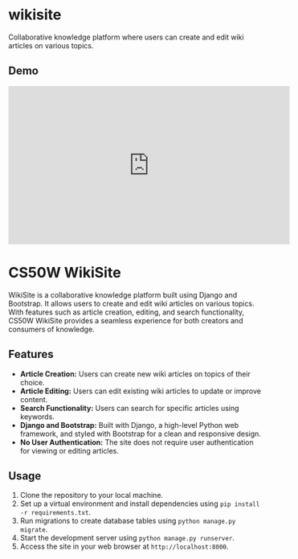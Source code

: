 # wikisite
Collaborative knowledge platform where users can create and edit wiki articles on various topics.

## Demo

<iframe width="560" height="315" src="https://www.youtube.com/embed/cdqIl0uor9Q" frameborder="0" allow="accelerometer; autoplay; clipboard-write; encrypted-media; gyroscope; picture-in-picture" allowfullscreen></iframe>



# CS50W WikiSite

WikiSite is a collaborative knowledge platform built using Django and Bootstrap. It allows users to create and edit wiki articles on various topics. With features such as article creation, editing, and search functionality, CS50W WikiSite provides a seamless experience for both creators and consumers of knowledge.

## Features

- **Article Creation:** Users can create new wiki articles on topics of their choice.
- **Article Editing:** Users can edit existing wiki articles to update or improve content.
- **Search Functionality:** Users can search for specific articles using keywords.
- **Django and Bootstrap:** Built with Django, a high-level Python web framework, and styled with Bootstrap for a clean and responsive design.
- **No User Authentication:** The site does not require user authentication for viewing or editing articles.

## Usage

1. Clone the repository to your local machine.
2. Set up a virtual environment and install dependencies using `pip install -r requirements.txt`.
3. Run migrations to create database tables using `python manage.py migrate`.
4. Start the development server using `python manage.py runserver`.
5. Access the site in your web browser at `http://localhost:8000`.




